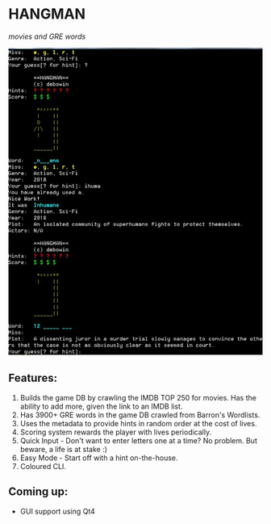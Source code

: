 # HANGMAN
*movies and GRE words*

![Capture](https://raw.githubusercontent.com/debowin/hangman/master/cap.JPG)

## Features:
1. Builds the game DB by crawling the IMDB TOP 250 for movies.
   Has the ability to add more, given the link to an IMDB list.
2. Has 3900+ GRE words in the game DB crawled from Barron's Wordlists.
3. Uses the metadata to provide hints in random order at the cost of lives.
4. Scoring system rewards the player with lives periodically.
5. Quick Input - Don't want to enter letters one at a time? No problem.
   But beware, a life is at stake :)
6. Easy Mode - Start off with a hint on-the-house.
7. Coloured CLI.

## Coming up:
* GUI support using Qt4
